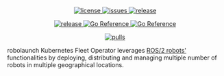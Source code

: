 
<div align="center">
  <p align="center">
    <a href="https://github.com/robolaunch/fleet-operator/blob/main/LICENSE">
      <img src="https://img.shields.io/github/license/robolaunch/fleet-operator" alt="license">
    </a>
    <a href="https://github.com/robolaunch/fleet-operator/issues">
      <img src="https://img.shields.io/github/issues/robolaunch/fleet-operator" alt="issues">
    </a>
    <a href="https://github.com/robolaunch/fleet-operator/releases">
      <img src="https://img.shields.io/github/v/release/robolaunch/fleet-operator" alt="release">
    </a>
  </p>
</div>

<div align="center">
  <p align="center">
    <a href="https://github.com/robolaunch/fleet-operator/releases">
      <img src="https://img.shields.io/github/go-mod/go-version/robolaunch/fleet-operator" alt="release">
    </a>
    <a href="https://pkg.go.dev/github.com/robolaunch/fleet-operator">
      <img src="https://pkg.go.dev/badge/github.com/robolaunch/fleet-operator.svg" alt="Go Reference">
    </a>
    <a href="https://goreportcard.com/report/github.com/robolaunch/fleet-operator">
      <img src="https://goreportcard.com/badge/github.com/robolaunch/fleet-operator" alt="Go Reference">
    </a>
  </p>
</div>

<div align="center">
  <p align="center">
    <a href="https://hub.docker.com/u/robolaunchio/robot-controller-manager">
      <img src="https://img.shields.io/docker/pulls/robolaunchio/robot-controller-manager" alt="pulls">
    </a>
    <!-- <a href="https://github.com/robolaunch/fleet-operator/actions">
      <img src="https://github.com/robolaunch/fleet-operator/actions/workflows/docker-build-for-push.yml/badge.svg" alt="build">
    </a> -->
  </p>
</div>

robolaunch Kubernetes Fleet Operator leverages [ROS/2 robots'](https://github.com/robolaunch/robot-operator) functionalities by deploying, distributing and managing multiple number of robots in multiple geographical locations.
<!-- 
## Table of Contents

[EDIT THIS: Add your headers to table of contents.]

- [Overview](#overview)
- [Quick Start](#quick-start)
  - [Installation](#installation)
  - [Deploy Your First Robot](#deploy-your-first-robot)
- [Aims & Roadmap](#aims--roadmap)
- [Contributing](#contributing)


## Overview

[EDIT THIS: Give more insight about the project. Provide a feature list.]

The aim of this project is to maintain a generic template for robolaunch projects. Members of robolaunch organization can fork this repository and start developing their projects following conventions such as:

- Following a code of conduct
- Having a contributing guide
- Having a style guide
- Applying Apache 2.0 license
- Having a README template
- Having issue & pull request templates
- Using worklows for testing & build

## Quick Start

[EDIT THIS: Explain how starters can try the project's functionality.]

After [using this project as template](https://github.com/robolaunch/template/generate), you can:
- Update generic fields at README, specialize it to the project
- Create first release to stage new features
- Add custom workflows for CI/CD
- Specialize issue & PR templates if needed

## Aims & Roadmap

[EDIT THIS: Add roadmap items for the project.]

- Extending the open source conventions
- Enforcing conventional commit messages

## Contributing

Please see [this guide](./CONTRIBUTING) if you want to contribute. -->
